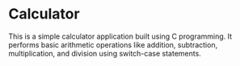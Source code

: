 # Calculator
This is a simple calculator application built using C programming. It performs basic arithmetic operations like addition, subtraction, multiplication, and division using switch-case statements.
